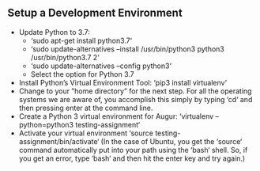 ## Setup a Development Environment
-  Update Python to 3.7:
   - ‘sudo apt-get install python3.7‘
   - ‘sudo update-alternatives –install /usr/bin/python3 python3 /usr/bin/python3.7 2‘
   - ‘sudo update-alternatives –config python3‘
   - Select the option for Python 3.7
- Install Python’s Virtual Environment Tool: ‘pip3 install virtualenv‘
-  Change to your ”home directory” for the next step. For all the operating systems we are
aware of, you accomplish this simply by typing ‘cd‘ and then pressing enter at the command
line.
- Create a Python 3 virtual environment for Augur: ‘virtualenv –python=python3 testing-assignment‘
- Activate your virtual environment ‘source testing-assignment/bin/activate‘ (In the case of Ubuntu,
you get the ‘source‘ command automatically put into your path using the ‘bash‘ shell. So, if
you get an error, type ‘bash‘ and then hit the enter key and try again.)
